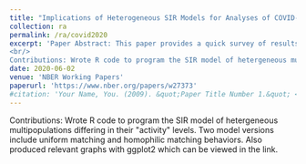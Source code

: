 ```yaml
---
title: "Implications of Heterogeneous SIR Models for Analyses of COVID-19"
collection: ra
permalink: /ra/covid2020
excerpt: 'Paper Abstract: This paper provides a quick survey of results on the classic SIR model and variants allowing for heterogeneity in contact rates. It notes that calibrating the classic model to data generated by a heterogeneous model can lead to forecasts that are biased in several ways and to understatement of the forecast uncertainty. Among the biases are that we may underestimate how quickly herd immunity might be reached, underestimate differences across regions, and have biased estimates of the impact of endogenous and policy-driven social distancing.<br/>
<br/>
Contributions: Wrote R code to program the SIR model of hetergeneous multipopulations differing in their "activity" levels. Two model versions include uniform matching and homophilic matching behaviors. Also produced relevant graphs with ggplot2 which can be viewed in the link.'
date: 2020-06-02
venue: 'NBER Working Papers'
paperurl: 'https://www.nber.org/papers/w27373'
#citation: 'Your Name, You. (2009). &quot;Paper Title Number 1.&quot; <i>Journal 1</i>. 1(1).'
---
```

Contributions: Wrote R code to program the SIR model of hetergeneous multipopulations differing in their "activity" levels. Two model versions include uniform matching and homophilic matching behaviors. Also produced relevant graphs with ggplot2 which can be viewed in the link.
